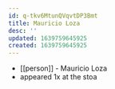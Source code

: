 ```yaml
---
id: q-tkv6MtunQVqvtDP3Bmt
title: Mauricio Loza
desc: ''
updated: 1639759645925
created: 1639759645925
---
```



- [[person]] - Mauricio Loza
- appeared 1x at the stoa
